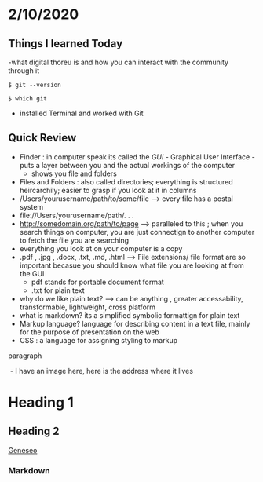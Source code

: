 # 2/10/2020

## Things I learned Today
-what digital thoreu is and how you can interact with the community through it 

    $ git --version 

    $ which git 

- installed Terminal and worked with Git 








## Quick Review
- Finder : in computer speak its called the *GUI* - Graphical User Interface - puts a layer between you and the actual workings of the computer 
    - shows you file and folders 
- Files and Folders : also called directories; everything is structured heircarchily; easier to grasp if you look at it in columns 
- /Users/yourusername/path/to/some/file    --> every file has a postal system 
- file://Users/yourusername/path/. . . 
- http://somedomain.org/path/to/page    --> paralleled to this ; when you search things on computer, you are just connectign to another computer to fetch the file you are searching 
- everything you look at on your computer is a copy 
- .pdf , .jpg , .docx, .txt, .md, .html --> File extensions/ file format are so important becasue you should know what file you are looking at from the GUI 
    - pdf stands for portable document format 
    - .txt for plain text 
- why do we like plain text? --> can be anything , greater accessability, transformable, lightweight, cross platform 
- what is markdown? its a simplified symbolic formattign for plain text 
- Markup language? language for describing content in a text file, mainly for the purpose of presentation on the web 
- CSS : a language for assigning styling to markup 

<p> paragraph</p>
<img src"path/to/file.jpg"/> 
    - I have an image here, here is the address where it lives 
<h1>Heading 1</h1>
<h2>Heading 2</h2>
<a href="http://geneseo.edu">Geneseo</a>









### Markdown 
